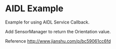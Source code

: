# AIDL Example

Example for using AIDL Service Callback.

Add SensorManager to return the Orientation value.

Reference http://www.jianshu.com/p/bc59061cc6fd
